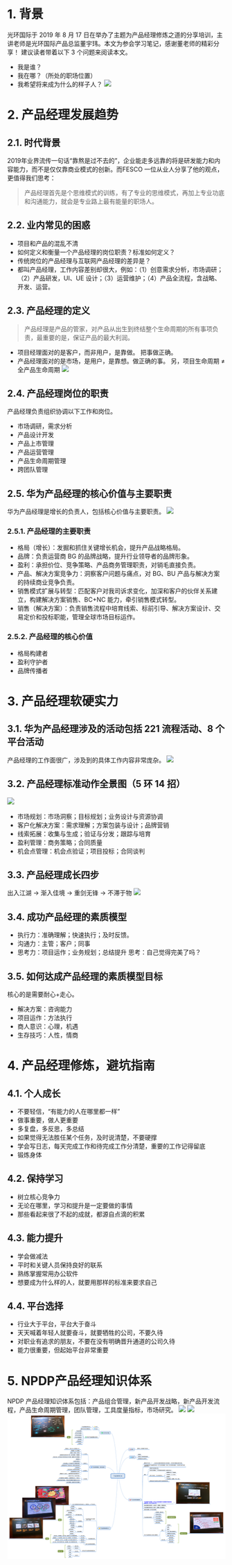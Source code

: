 # 1.	背景
光环国际于 2019 年 8 月 17 日在举办了主题为产品经理修炼之道的分享培训，主讲老师是光环国际产品总监董宇玮。本文为参会学习笔记，感谢董老师的精彩分享！
建议读者带着以下 3 个问题来阅读本文。
*	我是谁？
*	我在哪？（所处的职场位置）
*	我希望将来成为什么的样子人？
![](https://upload-images.jianshu.io/upload_images/2196493-3f63dc50fe05d25c.png?imageMogr2/auto-orient/strip%7CimageView2/2/w/1240)
# 2.	产品经理发展趋势
## 2.1.	时代背景
2019年业界流传一句话“靠熬是过不去的”，企业能走多远靠的将是研发能力和内容能力，而不是仅仅靠商业模式的创新。而FESCO 一位从业人分享了他的观点，更值得我们思考：
> 产品经理首先是个思维模式的训练，有了专业的思维模式，再加上专业功底和沟通能力，就会是专业路上最有能量的职场人。
## 2.2.	业内常见的困惑
* 项目和产品的混乱不清
* 如何定义和衡量一个产品经理的岗位职责？标准如何定义？
* 传统岗位的产品经理与互联网产品经理的差异是？
* 都叫产品经理，工作内容差别却很大，例如：（1）创意需求分析，市场调研；（2）产品研发，UI、UE 设计；（3）运营维护；（4）产品全流程，含战略、开发、运营。
## 2.3.	产品经理的定义
>产品经理是产品的管家，对产品从出生到终结整个生命周期的所有事项负责，最重要的是，保证产品的最大利润。
* 项目经理面对的是客户，而非用户，是靠做。 把事做正确。
* 产品经理面对的是市场，是用户，是靠想。做正确的事。
另，项目生命周期 ≠ 全产品生命周期
![](https://upload-images.jianshu.io/upload_images/2196493-c337eb1d5d758822.png?imageMogr2/auto-orient/strip%7CimageView2/2/w/1240)
## 2.4.	产品经理岗位的职责
产品经理负责组织协调以下工作和岗位。
* 市场调研，需求分析
* 产品设计开发
* 产品上市管理
* 产品运营管理
* 产品生命周期管理
* 跨团队管理
## 2.5.	华为产品经理的核心价值与主要职责
华为产品经理是增长的负责人，包括核心价值与主要职责。
![](https://upload-images.jianshu.io/upload_images/2196493-3b9096a986f22ebe.png?imageMogr2/auto-orient/strip%7CimageView2/2/w/1240)
### 2.5.1.	产品经理的主要职责
* 格局（增长）：发掘和抓住关键增长机会，提升产品战略格局。
* 品牌：负责运营商 BG 的品牌战略，提升行业领导者的品牌形象。
* 盈利：承担价位、竞争策略、产品商务管理职责，对销毛直接负责。
* 产品、解决方案竞争力：洞察客户问题与痛点，对 BG、BU 产品与解决方案的持续商业竞争负责。
* 销售模式扩展与转型：匹配客户对我司诉求变化，加深和客户的伙伴关系建立，构建解决方案销售、BC+NC 能力，牵引销售模式转型。
* 销售（解决方案）：负责销售流程中培育线索、标前引导、解决方案设计、交易定价和投标职能，管理全球市场目标运作。
### 2.5.2.	产品经理的核心价值
* 格局构建者
* 盈利守护者
* 品牌传播者
# 3.	产品经理软硬实力
## 3.1.	华为产品经理涉及的活动包括 221 流程活动、8 个平台活动
产品经理的工作面很广，涉及到的具体工作内容非常庞杂。
![](https://upload-images.jianshu.io/upload_images/2196493-f70a67e4c2f85f99.png?imageMogr2/auto-orient/strip%7CimageView2/2/w/1240)
## 3.2.	产品经理标准动作全景图（5 环 14 招）
![](https://upload-images.jianshu.io/upload_images/2196493-cd6530cb21f5e7be.png?imageMogr2/auto-orient/strip%7CimageView2/2/w/1240)
* 市场规划：市场洞察；目标规划；业务设计与资源协调
* 客户化解决方案：需求理解；方案包装与设计；品牌营销
* 线索拓展：收集与生成；验证与分发；跟踪与培育
* 盈利管理：商务策略；合同质量
* 机会点管理：机会点验证；项目投标；合同谈判
## 3.3.	产品经理成长四步
出入江湖 -> 渐入佳境 -> 重剑无锋 -> 不滞于物
![](https://upload-images.jianshu.io/upload_images/2196493-0351d75e5b9f7a6e.png?imageMogr2/auto-orient/strip%7CimageView2/2/w/1240)
## 3.4.	成功产品经理的素质模型
* 执行力：准确理解；快速执行；及时反馈。
* 沟通力：主管；客户；同事
* 思考力：项目运作；业务规划；总结提升
思考：自己觉得完美了吗？
## 3.5.	如何达成产品经理的素质模型目标
核心的是需要耐心+走心。
* 解决方案：咨询能力
* 项目运作：方法执行
* 商人意识：心理，机遇
* 生存技巧：人性，情商
# 4.	产品经理修炼，避坑指南
## 4.1.	个人成长
* 不要轻信，“有能力的人在哪里都一样”
* 做事重要，做人更重要
* 多复盘，多反思，多总结
* 如果觉得无法胜任某个任务，及时说清楚，不要硬撑
* 学会写日志，每天完成工作和待完成工作分清楚，重要的工作记得留底
* 锻炼身体
## 4.2.	保持学习
* 树立核心竞争力
* 无论在哪里，学习和提升是一定要做的事情
* 那些看起来很了不起的成就，都源自点滴的积累
## 4.3.	能力提升
* 学会做减法
* 平时和关键人员保持良好的联系
* 熟练掌握常用办公软件
* 想要成为什么样的人，就要用那样的标准来要求自己
## 4.4.	平台选择
* 行业大于平台，平台大于奋斗
* 天天喊着年轻人就要奋斗，就要牺牲的公司，不要久待
* 对职业有追求的朋友，不要在没有明确晋升通道的公司久待
* 能力很重要，但起始平台非常重要
# 5.	NPDP产品经理知识体系
NPDP 产品经理知识体系包括：产品组合管理，新产品开发战略，新产品开发流程，产品生命周期管理，团队管理，工具度量指标，市场研究。
 ![](https://upload-images.jianshu.io/upload_images/2196493-b8a23bdc1b7f6966.png?imageMogr2/auto-orient/strip%7CimageView2/2/w/1240)
![](https://upload-images.jianshu.io/upload_images/2196493-e8fd1390d58382dc.png?imageMogr2/auto-orient/strip%7CimageView2/2/w/1240)
![产品经理修炼之道.png](../IMG/产品经理修炼之道.png)